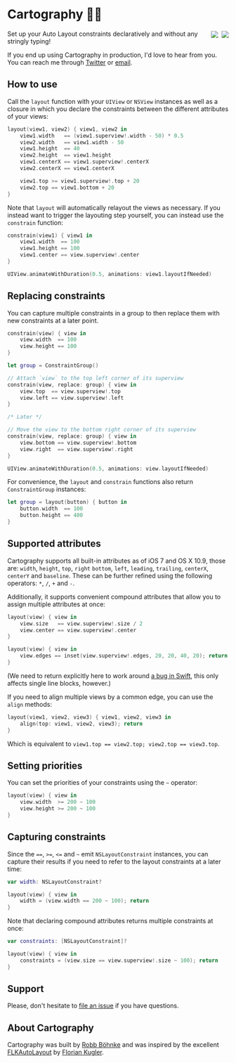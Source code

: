 # Cartography :iphone::triangular_ruler:

<a href="https://github.com/Carthage/Carthage/issues/179">
    <img src="https://img.shields.io/badge/Carthage-compatible-4BC51D.svg?style=flat" align="right" vspace="2px">
</a>
<a href="https://travis-ci.org/robb/Cartography?branch=master">
    <img src="https://travis-ci.org/robb/Cartography.svg?branch=master" align="right" vspace="2px" hspace="5px">
</a>

Set up your Auto Layout constraints declaratively and without any stringly
typing!

If you end up using Cartography in production, I'd love to hear from you. You
can reach me through [Twitter] or [email].

## How to use

Call the `layout` function with your `UIView` or `NSView` instances as well as a
closure in which you declare the constraints between the different attributes of
your views:

```swift
layout(view1, view2) { view1, view2 in
    view1.width   == (view1.superview!.width - 50) * 0.5
    view2.width   == view1.width - 50
    view1.height  == 40
    view2.height  == view1.height
    view1.centerX == view1.superview!.centerX
    view2.centerX == view1.centerX

    view1.top >= view1.superview!.top + 20
    view2.top == view1.bottom + 20
}
```

Note that `layout` will automatically relayout the views as necessary. If you
instead want to trigger the layouting step yourself, you can instead use the
`constrain` function:

```swift
constrain(view1) { view1 in
    view1.width  == 100
    view1.height == 100
    view1.center == view.superview!.center
}

UIView.animateWithDuration(0.5, animations: view1.layoutIfNeeded)
```

## Replacing constraints

You can capture multiple constraints in a group to then replace them with new
constraints at a later point.

```swift
constrain(view) { view in
    view.width  == 100
    view.height == 100
}

let group = ConstraintGroup()

// Attach `view` to the top left corner of its superview
constrain(view, replace: group) { view in
    view.top  == view.superview!.top
    view.left == view.superview!.left
}

/* Later */

// Move the view to the bottom right corner of its superview
constrain(view, replace: group) { view in
    view.bottom == view.superview!.bottom
    view.right  == view.superview!.right
}

UIView.animateWithDuration(0.5, animations: view.layoutIfNeeded)
```

For convenience, the `layout` and `constrain` functions also return
`ConstraintGroup` instances:

```swift
let group = layout(button) { button in
    button.width  == 100
    button.height == 400
}
```

## Supported attributes

Cartography supports all built-in attributes as of iOS 7 and OS X 10.9, those
are: `width`, `height`, `top`, `right` `bottom`, `left`, `leading`, `trailing`,
`centerX`, `centerY` and `baseline`. These can be further refined using the
following operators: `*`, `/`, `+` and `-`.

Additionally, it supports convenient compound attributes that allow you to
assign multiple attributes at once:

```swift
layout(view) { view in
    view.size   == view.superview!.size / 2
    view.center == view.superview!.center
}
```

```swift
layout(view) { view in
    view.edges == inset(view.superview!.edges, 20, 20, 40, 20); return
}
```

(We need to return explicitly here to work around [a bug in
Swift](https://github.com/robb/Cartography/issues/9), this only affects single
line blocks, however.)

If you need to align multiple views by a common edge, you can use the `align`
methods:

```swift
layout(view1, view2, view3) { view1, view2, view3 in
    align(top: view1, view2, view3); return
}
```

Which is equivalent to `view1.top == view2.top; view2.top == view3.top`.

## Setting priorities

You can set the priorities of your constraints using the `~` operator:

```swift
layout(view) { view in
    view.width  >= 200 ~ 100
    view.height >= 200 ~ 100
}
```

## Capturing constraints

Since the `==`, `>=`, `<=` and `~` emit `NSLayoutConstraint` instances, you can
capture their results if you need to refer to the layout constraints at a later
time:

```swift
var width: NSLayoutConstraint?

layout(view) { view in
    width = (view.width == 200 ~ 100); return
}
```

Note that declaring compound attributes returns multiple constraints at once:

```swift
var constraints: [NSLayoutConstraint]?

layout(view) { view in
    constraints = (view.size == view.superview!.size ~ 100); return
}
```

## Support

Please, don't hesitate to [file an
issue](https://github.com/robb/Cartography/issues/new) if you have questions.

## About Cartography

Cartography was built by [Robb Böhnke][me] and was inspired by the excellent
[FLKAutoLayout] by [Florian Kugler][florian].

[flkautolayout]: https://github.com/floriankugler/FLKAutoLayout
[florian]:       https://github.com/floriankugler
[me]:            http://robb.is
[twitter]:       https://twitter.com/ceterum_censeo
[email]:         mailto:robb@robb.is
